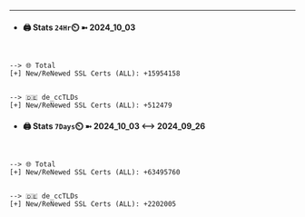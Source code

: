 

---
- #### 🖨️ **Stats** `24Hr`⏲️ ➼ 2024_10_03
```console


--> 🌐 Total
[+] New/ReNewed SSL Certs (ALL): +15954158


--> 🇩🇪 de_ccTLDs
[+] New/ReNewed SSL Certs (ALL): +512479

```

- #### 🖨️ **Stats** `7Days`⏲️ ➼ 2024_10_03 <--> 2024_09_26
```console


--> 🌐 Total
[+] New/ReNewed SSL Certs (ALL): +63495760


--> 🇩🇪 de_ccTLDs
[+] New/ReNewed SSL Certs (ALL): +2202005

```

